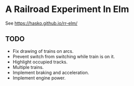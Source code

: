 # A Railroad Experiment In Elm

See https://hasko.github.io/rr-elm/

## TODO

* Fix drawing of trains on arcs.
* Prevent switch from switching while train is on it.
* Highlight occupied tracks.
* Multiple trains.
* Implement braking and acceleration.
* Implement engine power.
